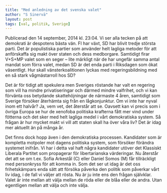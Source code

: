 ```yaml
---
title: "Med anledning av det svenska valet"
author: "S Sinervä"
layout: post
tags: [val, politik, Sverige]
---
```


Publicerad den 14 september, 2014 kl. 23:04.
Vi ser alla tecken på att demokrati är despotens bästa vän. FI har växt, SD har blivit tredje största parti. Det är populistiska partier som använder helt lagliga metoder för att anförskaffa sig makt över staten och dess medborgare. Samtidigt firar V+S+MP valet som en seger – lite märkligt när de har ungefär samma antal mandat som förra valet, medan SD är det enda parti i Riksdagen som ökat väsentligt. Hur skall vänsterkoalitionen lyckas med regeringsbildning med en så stark vågmästarroll hos SD?


Det är för tidigt att spekulera men Sveriges röstande har valt en regering som vill ha mindre privatiseringar och därmed mindre valfrihet, och vi kan förvänta oss betydande skattehöjningar de närmaste 4 åren, samtidigt som Sverige försöker återhämta sig från en lågkonjunktur. Om vi inte har nyval inom ett halvår? Ja, vem vet, det återstår att se. Oavsett kan vi precis som i övriga Europa se hur de xenofoba politiska krafterna fått mer vind under fötterna och det sker med helt lagliga medel i vårt demokratiska system. Så frågan är hur mycket makt vi vill att staten skall ha över våra liv? Det är idag mer aktuellt än på många år.

Det finns dock hopp även i den demokratiska processen. Kandidater som är kompletta motpoler mot dagens politiska system, som försöker förändra systemet inifrån. Vi har i detta val haft några kandidater utöver det Klassiskt Liberala Partitet som propagerar för libertarianska värderingar. Nu återstår det att se om t.ex. Sofia Arkestål (C) eller Daniel Somos (M) får tillräckligt med personkryss för att komma in. Som det ser ut idag är det oss frihetskämpars enda sätt att försöka påverka den politik som påverkar vårt liv idag, i de fall vi väljer att rösta. Nu är ju inte ens den frågan självklar. Valet är inte mellan att välja mellan de röda eller de blåa eller de andra. Utan egentligen mellan att välja och inte välja.